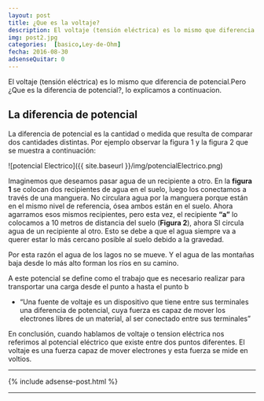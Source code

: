```yaml
---
layout: post
title: ¿Que es la voltaje?
description: El voltaje (tensión eléctrica) es lo mismo que diferencia de potencial.Pero ¿Que es la diferencia de potencial?, lo explicamos a continuacion.
img: post2.jpg
categories:  [basico,Ley-de-Ohm]
fecha: 2016-08-30
adsenseQuitar: 0
---
```



El voltaje (tensión eléctrica) es lo mismo que diferencia de potencial.Pero ¿Que es la diferencia de potencial?, lo explicamos a continuacion.

## La diferencia de potencial
La diferencia de potencial es la cantidad o medida que resulta de comparar dos cantidades distintas. Por ejemplo observar la figura 1 y la figura 2 que se muestra a continuación:

![potencial Electrico]({{ site.baseurl }}/img/potencialElectrico.png)

Imaginemos que deseamos pasar agua de un recipiente a otro. En la **figura 1** se colocan dos recipientes de agua en el suelo, luego los conectamos a través de una manguera. No circulara agua por la manguera porque están en el mismo nivel de referencia, ósea ambos están en el suelo. Ahora agarramos esos mismos recipientes, pero esta vez, el recipiente **“a”** lo colocamos a 10 metros de distancia del suelo (**Figura 2**), ahora SI circula agua de un recipiente al otro. Esto se debe a que el agua siempre va a querer estar lo más cercano posible al suelo debido a la gravedad.

Por esta razón el agua de los lagos no se mueve. Y el agua de las montañas baja desde lo más alto forman los ríos en su camino.

A este potencial se define como el trabajo que es necesario realizar para transportar una carga desde el punto a hasta el punto b

+ “Una fuente de voltaje es un dispositivo que tiene entre sus terminales una diferencia de potencial, cuya fuerza es capaz de mover los electrones libres de un material, al ser conectado entre sus terminales”

En conclusión, cuando hablamos de voltaje o tension eléctrica nos referimos al potencial eléctrico que existe entre dos puntos diferentes. El voltaje es una fuerza capaz de mover electrones y esta fuerza se mide en voltios.

----------

{% include adsense-post.html %}

---------
